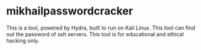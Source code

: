 # mikhailpasswordcracker
This is a tool, powered by Hydra, built to run on Kali Linux. This tool can find out the password of ssh servers. This tool is for educational and ethical hacking only.
